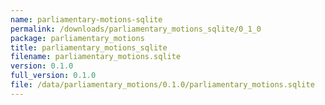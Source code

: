 ```yaml
---
name: parliamentary-motions-sqlite
permalink: /downloads/parliamentary_motions_sqlite/0_1_0
package: parliamentary_motions
title: parliamentary_motions_sqlite
filename: parliamentary_motions.sqlite
version: 0.1.0
full_version: 0.1.0
file: /data/parliamentary_motions/0.1.0/parliamentary_motions.sqlite
---
```

